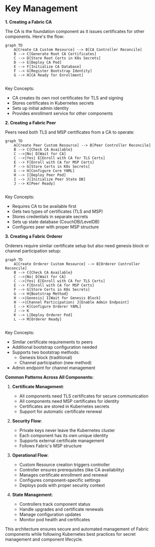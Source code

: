
# Key Management

**1. Creating a Fabric CA**

The CA is the foundation component as it issues certificates for other components. Here's the flow:

```mermaid
graph TD
    A[Create CA Custom Resource] --> B[CA Controller Reconcile]
    B --> C[Generate Root CA Certificates]
    C --> D[Store Root Certs in K8s Secrets]
    D --> E[Deploy CA Pod]
    E --> F[Initialize CA Database]
    F --> G[Register Bootstrap Identity]
    G --> H[CA Ready for Enrollment]
    
```

Key Concepts:
- CA creates its own root certificates for TLS and signing
- Stores certificates in Kubernetes secrets
- Sets up initial admin identity
- Provides enrollment service for other components

**2. Creating a Fabric Peer**

Peers need both TLS and MSP certificates from a CA to operate:

```mermaid
graph TD
    A[Create Peer Custom Resource] --> B[Peer Controller Reconcile]
    B --> C{Check CA Available}
    C -->|No| D[Wait for CA]
    C -->|Yes| E[Enroll with CA for TLS Certs]
    E --> F[Enroll with CA for MSP Certs]
    F --> G[Store Certs in K8s Secrets]
    G --> H[Configure Core YAML]
    H --> I[Deploy Peer Pod]
    I --> J[Initialize Peer State DB]
    J --> K[Peer Ready]
    
```

Key Concepts:
- Requires CA to be available first
- Gets two types of certificates (TLS and MSP)
- Stores credentials in separate secrets
- Sets up state database (CouchDB/LevelDB)
- Configures peer with proper MSP structure

**3. Creating a Fabric Orderer**

Orderers require similar certificate setup but also need genesis block or channel participation setup:

```mermaid
graph TD
    A[Create Orderer Custom Resource] --> B[Orderer Controller Reconcile]
    B --> C{Check CA Available}
    C -->|No| D[Wait for CA]
    C -->|Yes| E[Enroll with CA for TLS Certs]
    E --> F[Enroll with CA for MSP Certs]
    F --> G[Store Certs in K8s Secrets]
    G --> H{Bootstrap Method}
    H -->|Genesis| I[Wait for Genesis Block]
    H -->|Channel Participation| J[Enable Admin Endpoint]
    I --> K[Configure Orderer YAML]
    J --> K
    K --> L[Deploy Orderer Pod]
    L --> M[Orderer Ready]
    
```

Key Concepts:
- Similar certificate requirements to peers
- Additional bootstrap configuration needed
- Supports two bootstrap methods:
  - Genesis block (traditional)
  - Channel participation (new method)
- Admin endpoint for channel management

**Common Patterns Across All Components:**

1. **Certificate Management**:
   - All components need TLS certificates for secure communication
   - All components need MSP certificates for identity
   - Certificates are stored in Kubernetes secrets
   - Support for automatic certificate renewal

2. **Security Flow**:
   - Private keys never leave the Kubernetes cluster
   - Each component has its own unique identity
   - Supports external certificate management
   - Follows Fabric's MSP structure

3. **Operational Flow**:
   - Custom Resource creation triggers controller
   - Controller ensures prerequisites (like CA availability)
   - Manages certificate enrollment and renewal
   - Configures component-specific settings
   - Deploys pods with proper security context

4. **State Management**:
   - Controllers track component status
   - Handle upgrades and certificate renewals
   - Manage configuration updates
   - Monitor pod health and certificates

This architecture ensures secure and automated management of Fabric components while following Kubernetes best practices for secret management and component lifecycle.
